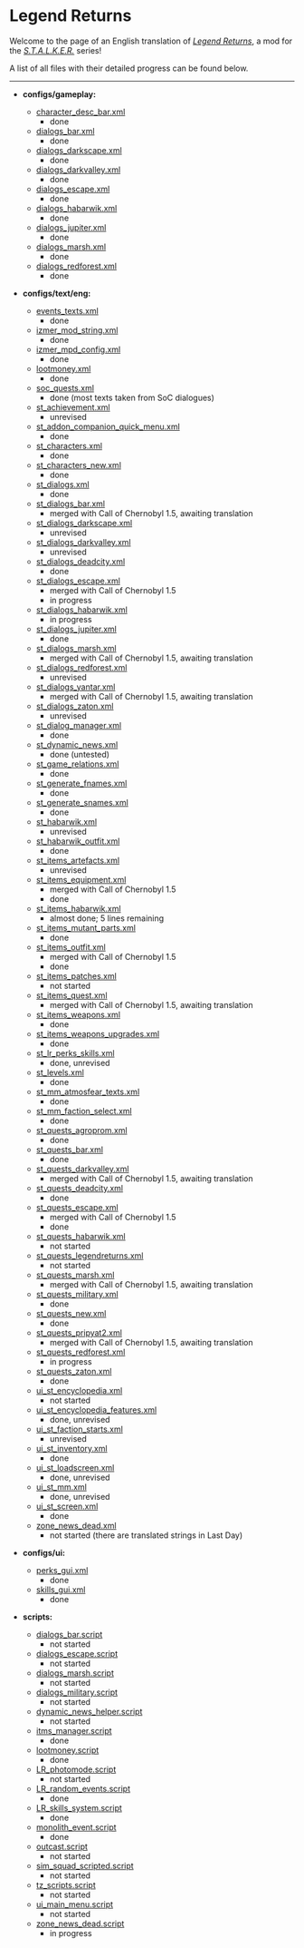 # Legend Returns
Welcome to the page of an English translation of *[Legend Returns](https://vk.com/legendreturns)*, a mod for the *[S.T.A.L.K.E.R.](https://en.wikipedia.org/wiki/S.T.A.L.K.E.R.)* series!

A list of all files with their detailed progress can be found below.

---


- **configs/gameplay:**
	- [character_desc_bar.xml](gamedata/configs/gameplay/character_desc_bar.xml)
		- done
	- [dialogs_bar.xml](gamedata/configs/gameplay/dialogs_bar.xml)
		- done
	- [dialogs_darkscape.xml](gamedata/configs/gameplay/dialogs_darkscape.xml)
		- done
	- [dialogs_darkvalley.xml](gamedata/configs/gameplay/dialogs_darkvalley.xml)
		- done
	- [dialogs_escape.xml](gamedata/configs/gameplay/dialogs_escape.xml)
		- done
	- [dialogs_habarwik.xml](gamedata/configs/gameplay/dialogs_habarwik.xml)
		- done
	- [dialogs_jupiter.xml](gamedata/configs/gameplay/dialogs_jupiter.xml)
		- done
	- [dialogs_marsh.xml](gamedata/configs/gameplay/dialogs_marsh.xml)
		- done
	- [dialogs_redforest.xml](gamedata/configs/gameplay/dialogs_redforest.xml)
		- done

- **configs/text/eng:**
	- [events_texts.xml](gamedata/configs/text/eng/events_texts.xml)
		- done
	- [izmer_mod_string.xml](gamedata/configs/text/eng/izmer_mod_string.xml)
		- done
	- [izmer_mpd_config.xml](gamedata/configs/text/eng/izmer_mpd_config.xml)
		- done
	- [lootmoney.xml](gamedata/configs/text/eng/lootmoney.xml)
		- done
	- [soc_quests.xml](gamedata/configs/text/eng/soc_quests.xml)
		- done (most texts taken from SoC dialogues)
	- [st_achievement.xml](gamedata/configs/text/eng/st_achievement.xml)
		- unrevised
	- [st_addon_companion_quick_menu.xml](gamedata/configs/text/eng/st_addon_companion_quick_menu.xml)
		- done
	- [st_characters.xml](gamedata/configs/text/eng/st_characters.xml)
		- done
	- [st_characters_new.xml](gamedata/configs/text/eng/st_characters_new.xml)
		- done
	- [st_dialogs.xml](gamedata/configs/text/rus/st_dialogs.xml)
		- done
	- [st_dialogs_bar.xml](gamedata/configs/text/eng/st_dialogs_bar.xml)
		- merged with Call of Chernobyl 1.5, awaiting translation
	- [st_dialogs_darkscape.xml](gamedata/configs/text/rus/st_dialogs_darkscape.xml)
		- unrevised
	- [st_dialogs_darkvalley.xml](gamedata/configs/text/eng/st_dialogs_darkvalley.xml)
		- unrevised
	- [st_dialogs_deadcity.xml](gamedata/configs/text/eng/st_dialogs_deadcity.xml)
		- done
	- [st_dialogs_escape.xml](gamedata/configs/text/eng/st_dialogs_escape.xml)
		- merged with Call of Chernobyl 1.5
		- in progress
	- [st_dialogs_habarwik.xml](gamedata/configs/text/rus/st_dialogs_habarwik.xml)
		- in progress
	- [st_dialogs_jupiter.xml](gamedata/configs/text/eng/st_dialogs_jupiter.xml)
		- done
	- [st_dialogs_marsh.xml](gamedata/configs/text/eng/st_dialogs_marsh.xml)
		- merged with Call of Chernobyl 1.5, awaiting translation
	- [st_dialogs_redforest.xml](gamedata/configs/text/eng/st_dialogs_redforest.xml)
		- unrevised
	- [st_dialogs_yantar.xml](gamedata/configs/text/eng/st_dialogs_yantar.xml)
		- merged with Call of Chernobyl 1.5, awaiting translation
	- [st_dialogs_zaton.xml](gamedata/configs/text/eng/st_dialogs_zaton.xml)
		- unrevised
	- [st_dialog_manager.xml](gamedata/configs/text/eng/st_dialog_manager.xml)
		- done
	- [st_dynamic_news.xml](gamedata/configs/text/eng/st_dynamic_news.xml)
		- done (untested)
	- [st_game_relations.xml](gamedata/configs/text/eng/st_game_relations.xml)
		- done
	- [st_generate_fnames.xml](gamedata/configs/text/eng/st_generate_fnames.xml)
		- done
	- [st_generate_snames.xml](gamedata/configs/text/eng/st_generate_snames.xml)
		- done
	- [st_habarwik.xml](gamedata/configs/text/eng/st_habarwik.xml)
		- unrevised
	- [st_habarwik_outfit.xml](gamedata/configs/text/eng/st_habarwik_outfit.xml)
		- done
	- [st_items_artefacts.xml](gamedata/configs/text/eng/st_items_artefacts.xml)
		- unrevised
	- [st_items_equipment.xml](gamedata/configs/text/eng/st_items_equipment.xml)
		- merged with Call of Chernobyl 1.5
		- done
	- [st_items_habarwik.xml](gamedata/configs/text/eng/st_items_habarwik.xml)
		- almost done; 5 lines remaining
	- [st_items_mutant_parts.xml](gamedata/configs/text/eng/st_items_mutant_parts.xml)
		- done
	- [st_items_outfit.xml](gamedata/configs/text/eng/st_items_outfit.xml)
		- merged with Call of Chernobyl 1.5
		- done
	- [st_items_patches.xml](gamedata/configs/text/rus/st_items_patches.xml)
		- not started
	- [st_items_quest.xml](gamedata/configs/text/eng/st_items_quest.xml)
		- merged with Call of Chernobyl 1.5, awaiting translation
	- [st_items_weapons.xml](gamedata/configs/text/eng/st_items_weapons.xml)
		- done
	- [st_items_weapons_upgrades.xml](gamedata/configs/text/eng/st_items_weapons_upgrades.xml)
		- done
	- [st_lr_perks_skills.xml](gamedata/configs/text/eng/st_lr_perks_skills.xml)
		- done, unrevised
	- [st_levels.xml](gamedata/configs/text/eng/st_levels.xml)
		- done
	- [st_mm_atmosfear_texts.xml](gamedata/configs/text/eng/st_mm_atmosfear_texts.xml)
		- done
	- [st_mm_faction_select.xml](gamedata/configs/text/eng/st_mm_faction_select.xml)
		- done
	- [st_quests_agroprom.xml](gamedata/configs/text/eng/st_quests_agroprom.xml)
		- done
	- [st_quests_bar.xml](gamedata/configs/text/eng/st_quests_bar.xml)
		- done
	- [st_quests_darkvalley.xml](gamedata/configs/text/eng/st_quests_darkvalley.xml)
		- merged with Call of Chernobyl 1.5, awaiting translation
	- [st_quests_deadcity.xml](gamedata/configs/text/eng/st_quests_deadcity.xml)
		- done
	- [st_quests_escape.xml](gamedata/configs/text/eng/st_quests_escape.xml)
		- merged with Call of Chernobyl 1.5
		- done
	- [st_quests_habarwik.xml](gamedata/configs/text/rus/st_quests_habarwik.xml)
		- not started
	- [st_quests_legendreturns.xml](gamedata/configs/text/rus/st_quests_legendreturns.xml)
		- not started
	- [st_quests_marsh.xml](gamedata/configs/text/eng/st_quests_marsh.xml)
		- merged with Call of Chernobyl 1.5, awaiting translation
	- [st_quests_military.xml](gamedata/configs/text/eng/st_quests_military.xml)
		- done
	- [st_quests_new.xml](gamedata/configs/text/eng/st_quests_new.xml)
		- done
	- [st_quests_pripyat2.xml](gamedata/configs/text/eng/st_quests_pripyat2.xml)
		- merged with Call of Chernobyl 1.5, awaiting translation
	- [st_quests_redforest.xml](gamedata/configs/text/eng/st_quests_redforest.xml)
		- in progress
	- [st_quests_zaton.xml](gamedata/configs/text/eng/st_quests_zaton.xml)
		- done
	- [ui_st_encyclopedia.xml](gamedata/configs/text/rus/ui_st_encyclopedia.xml)
		- not started
	- [ui_st_encyclopedia_features.xml](gamedata/configs/text/eng/ui_st_encyclopedia_features.xml)
		- done, unrevised
	- [ui_st_faction_starts.xml](gamedata/configs/text/eng/ui_st_faction_starts.xml)
		- unrevised
	- [ui_st_inventory.xml](gamedata/configs/text/eng/ui_st_inventory.xml)
		- done
	- [ui_st_loadscreen.xml](gamedata/configs/text/eng/ui_st_loadscreen.xml)
		- done, unrevised
	- [ui_st_mm.xml](gamedata/configs/text/eng/ui_st_mm.xml)
		- done, unrevised
	- [ui_st_screen.xml](gamedata/configs/text/eng/ui_st_screen.xml)
		- done
	- [zone_news_dead.xml](gamedata/configs/text/rus/zone_news_dead.xml)
		- not started (there are translated strings in Last Day)

- **configs/ui:**
	- [perks_gui.xml](gamedata/configs/ui/perks_gui.xml)
		- done
	- [skills_gui.xml](gamedata/configs/ui/skills_gui.xml)
		- done

- **scripts:**
	- [dialogs_bar.script](gamedata/scripts/dialogs_bar.script)
		- not started
	- [dialogs_escape.script](gamedata/scripts/dialogs_escape.script)
		- not started
	- [dialogs_marsh.script](gamedata/scripts/dialogs_marsh.script)
		- not started
	- [dialogs_military.script](gamedata/scripts/dialogs_military.script)
		- not started
	- [dynamic_news_helper.script](gamedata/scripts/dynamic_news_helper.script)
		- not started
	- [itms_manager.script](gamedata/scripts/itms_manager.script)
		- done
	- [lootmoney.script](gamedata/scripts/lootmoney.script)
		- done
	- [LR_photomode.script](gamedata/scripts/LR_photomode.script)
		- not started
	- [LR_random_events.script](gamedata/scripts/LR_random_events.script)
		- done
	- [LR_skills_system.script](gamedata/scripts/LR_skills_system.script)
		- done
	- [monolith_event.script](gamedata/scripts/monolith_event.script)
		- done
	- [outcast.script](gamedata/scripts/outcast.script)
		- not started
	- [sim_squad_scripted.script](gamedata/scripts/sim_squad_scripted.script)
		- not started
	- [tz_scripts.script](gamedata/scripts/tz_scripts.script)
		- not started
	- [ui_main_menu.script](gamedata/scripts/ui_main_menu.script)
		- not started
	- [zone_news_dead.script](gamedata/scripts/zone_news_dead.script)
		- in progress
